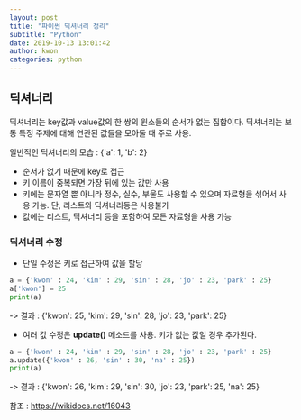 ```yaml
---
layout: post
title: "파이썬 딕셔너리 정리"
subtitle: "Python"
date: 2019-10-13 13:01:42
author: kwon
categories: python
---
```



## 딕셔너리
딕셔너리는 key값과 value값의 한 쌍의 원소들의 순서가 없는 집합이다. 딕셔너리는 보통 특정 주제에 대해 연관된 값들을 모아둘 때 주로 사용.

일반적인 딕셔너리의 모습 : {'a': 1, 'b': 2}

- 순서가 없기 때문에 key로 접근
- 키 이름이 중복되면 가장 뒤에 있는 값만 사용
- 키에는 문자열 뿐 아니라 정수, 실수, 부울도 사용할 수 있으며 자료형을 섞어서 사용 가능. 단, 리스트와 딕셔너리등은 사용불가
- 값에는 리스트, 딕셔너리 등을 포함하여 모든 자료형을 사용 가능

### 딕셔너리 수정
- 단일 수정은 키로 접근하여 값을 할당

```python
a = {'kwon' : 24, 'kim' : 29, 'sin' : 28, 'jo' : 23, 'park' : 25}
a['kwon'] = 25
print(a)
```
-> 결과 : {'kwon': 25, 'kim': 29, 'sin': 28, 'jo': 23, 'park': 25}

- 여러 값 수정은 **update()** 메소드를 사용. 키가 없는 값일 경우 추가된다.

```python
a = {'kwon' : 24, 'kim' : 29, 'sin' : 28, 'jo' : 23, 'park' : 25}
a.update({'kwon' : 26, 'sin' : 30, 'na' : 25})
print(a)
```
-> 결과 : {'kwon': 26, 'kim': 29, 'sin': 30, 'jo': 23, 'park': 25, 'na': 25}



참조 : <https://wikidocs.net/16043>
>
